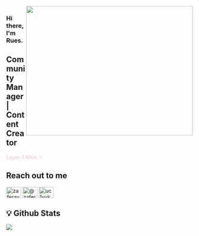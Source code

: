 <img src="https://media.giphy.com/media/bGgsc5mWoryfgKBx1u/giphy.gif" align="right" width="450" height="350">

### Hi there, I'm Rues. 

## Community Manager | Content Creator

<font color="pink">Layer-1 Maxi :atom_symbol: </font>


## Reach out to me

<a href="https://twitter.com/Ruesandora0" target="blank"><img align="center" src="https://raw.githubusercontent.com/rahuldkjain/github-profile-readme-generator/master/src/images/icons/Social/twitter.svg" alt="zaferayan" height="30" width="40" /></a>
<a href="https://medium.com/@ruesandora" target="blank"><img align="center" src="https://raw.githubusercontent.com/rahuldkjain/github-profile-readme-generator/master/src/images/icons/Social/medium.svg" alt="@zaferayan" height="30" width="40" /></a>
<a href="https://www.youtube.com/c/RuesYouTube" target="blank"><img align="center" src="https://raw.githubusercontent.com/rahuldkjain/github-profile-readme-generator/master/src/images/icons/Social/youtube.svg" alt="uc1vykhlufpaoghrwhjikrqg" height="30" width="40" /></a>

## <summary>:bulb: Github Stats</summary>
<img src="https://github-readme-stats.vercel.app/api?username=ruesandora&show_icons=true&theme=highcontrast" >
